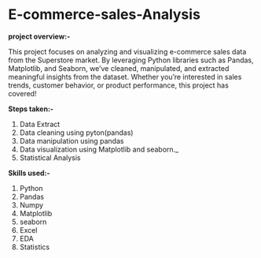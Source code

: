 # E-commerce-sales-Analysis
**project overview:-**

This project focuses on analyzing and visualizing e-commerce sales data from the Superstore market.
By leveraging Python libraries such as Pandas, Matplotlib, and Seaborn, we’ve cleaned, manipulated, and extracted meaningful insights from the dataset. 
Whether you’re interested in sales trends, customer behavior, or product performance, this project has covered!

**Steps taken:-**

1. Data Extract
2. Data cleaning using pyton(pandas)
3. Data manipulation using pandas
4. Data visualization using Matplotlib and seaborn._
5. Statistical Analysis

   
**Skills used:-**
 1. Python
 2. Pandas
 3. Numpy
 4. Matplotlib
 5. seaborn
 6. Excel
 7. EDA
 8. Statistics
    
